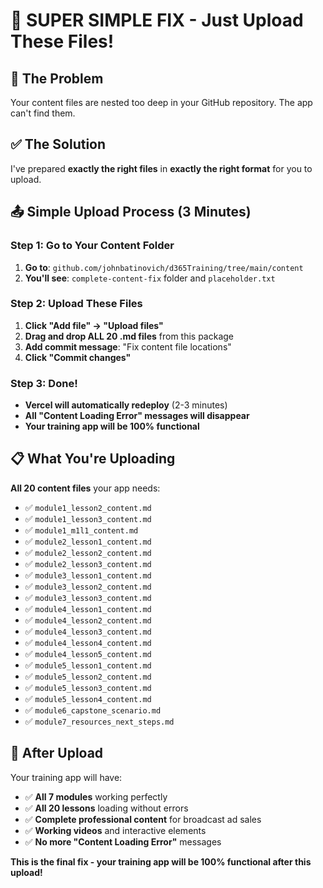 # 🚀 SUPER SIMPLE FIX - Just Upload These Files!

## 🎯 The Problem
Your content files are nested too deep in your GitHub repository. The app can't find them.

## ✅ The Solution
I've prepared **exactly the right files** in **exactly the right format** for you to upload.

## 📤 Simple Upload Process (3 Minutes)

### Step 1: Go to Your Content Folder
1. **Go to**: `github.com/johnbatinovich/d365Training/tree/main/content`
2. **You'll see**: `complete-content-fix` folder and `placeholder.txt`

### Step 2: Upload These Files
1. **Click "Add file" → "Upload files"**
2. **Drag and drop ALL 20 .md files** from this package
3. **Add commit message**: "Fix content file locations"
4. **Click "Commit changes"**

### Step 3: Done!
- **Vercel will automatically redeploy** (2-3 minutes)
- **All "Content Loading Error" messages will disappear**
- **Your training app will be 100% functional**

## 📋 What You're Uploading

**All 20 content files** your app needs:
- ✅ `module1_lesson2_content.md`
- ✅ `module1_lesson3_content.md` 
- ✅ `module1_m1l1_content.md`
- ✅ `module2_lesson1_content.md`
- ✅ `module2_lesson2_content.md`
- ✅ `module2_lesson3_content.md`
- ✅ `module3_lesson1_content.md`
- ✅ `module3_lesson2_content.md`
- ✅ `module3_lesson3_content.md`
- ✅ `module4_lesson1_content.md`
- ✅ `module4_lesson2_content.md`
- ✅ `module4_lesson3_content.md`
- ✅ `module4_lesson4_content.md`
- ✅ `module4_lesson5_content.md`
- ✅ `module5_lesson1_content.md`
- ✅ `module5_lesson2_content.md`
- ✅ `module5_lesson3_content.md`
- ✅ `module5_lesson4_content.md`
- ✅ `module6_capstone_scenario.md`
- ✅ `module7_resources_next_steps.md`

## 🎉 After Upload

Your training app will have:
- ✅ **All 7 modules** working perfectly
- ✅ **All 20 lessons** loading without errors
- ✅ **Complete professional content** for broadcast ad sales
- ✅ **Working videos** and interactive elements
- ✅ **No more "Content Loading Error"** messages

**This is the final fix - your training app will be 100% functional after this upload!**

